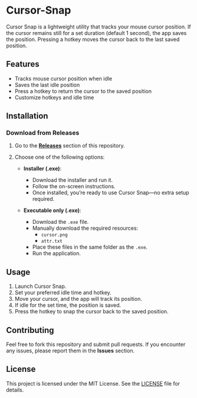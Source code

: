 # Cursor-Snap
Cursor Snap is a lightweight utility that tracks your mouse cursor position. If the cursor remains still for a set duration (default 1 second), the app saves the position. Pressing a hotkey moves the cursor back to the last saved position.
## Features

- Tracks mouse cursor position when idle
- Saves the last idle position
- Press a hotkey to return the cursor to the saved position
- Customize hotkeys and idle time

## Installation

### Download from Releases

1. Go to the **[Releases](https://github.com/YOUR_USERNAME/YOUR_REPOSITORY/releases)** section of this repository.
2. Choose one of the following options:
   
   - **Installer (.exe)**:  
     - Download the installer and run it.  
     - Follow the on-screen instructions.  
     - Once installed, you’re ready to use Cursor Snap—no extra setup required.

   - **Executable only (.exe)**:  
     - Download the `.exe` file.  
     - Manually download the required resources:  
       - `cursor.png`
       - `attr.txt`
     - Place these files in the same folder as the `.exe`.  
     - Run the application.

## Usage

1. Launch Cursor Snap.
2. Set your preferred idle time and hotkey.
3. Move your cursor, and the app will track its position.
4. If idle for the set time, the position is saved.
5. Press the hotkey to snap the cursor back to the saved position.

## Contributing

Feel free to fork this repository and submit pull requests. If you encounter any issues, please report them in the **Issues** section.

## License

This project is licensed under the MIT License. See the [LICENSE](LICENSE) file for details.
